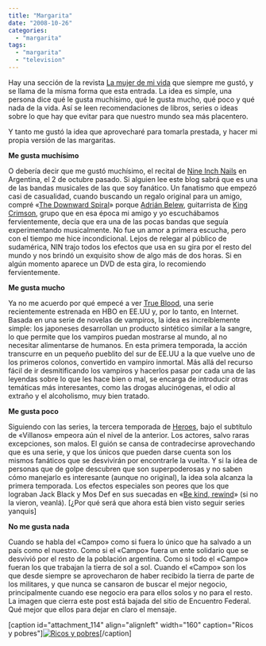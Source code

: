 ```yaml
---
title: "Margarita"
date: "2008-10-26"
categories: 
  - "margarita"
tags: 
  - "margarita"
  - "television"
---
```


Hay una sección de la revista [La mujer de mi vida](http://www.lamujerdemivida.com.ar/index.php "Revista La muker de mi vida") que siempre me gustó, y se llama de la misma forma que esta entrada. La idea es simple, una persona dice qué le gusta muchísimo, qué le gusta mucho, qué poco y qué nada de la vida. Así se leen recomendaciones de libros, series o ideas sobre lo que hay que evitar para que nuestro mundo sea más placentero.

Y tanto me gustó la idea que aprovecharé para tomarla prestada, y hacer mi propia versión de las margaritas.

**Me gusta muchísimo**

O debería decir que me gustó muchísimo, el recital de [Nine Inch Nails](http://www.nin.com "Sitio oficial de nine inch nails") en Argentina, el 2 de octubre pasado. Si alguien lee este blog sabrá que es una de las bandas musicales de las que soy fanático. Un fanatismo que empezó casi de casualidad, cuando buscando un regalo original para un amigo, compré «[The Downward Spiral](http://es.wikipedia.org/wiki/Nine_Inch_Nails#The_Downward_Spiral_.281994.29)» porque [Adrián Belew](http://www.adrianbelew.net/ "Sitio oficial de Adrián Belew"), guitarrista de [King Crimson](http://es.wikipedia.org/wiki/King_Crimson "King Crimson en Wikipedia"), grupo que en esa época mi amigo y yo escuchábamos fervientemente, decía que era una de las pocas bandas que seguía experimentando musicalmente. No fue un amor a primera escucha, pero con el tiempo me hice incondicional. Lejos de relegar al público de sudamérica, NIN trajo todos los efectos que usa en su gira por el resto del mundo y nos brindó un exquisito show de algo más de dos horas. Si en algún momento aparece un DVD de esta gira, lo recomiendo fervientemente.

**Me gusta mucho**

Ya no me acuerdo por qué empecé a ver [True Blood](http://es.wikipedia.org/wiki/True_Blood), una serie recientemente estrenada en HBO en EE.UU y, por lo tanto, en Internet. Basada en una serie de novelas de vampiros, la idea es increíblemente simple: los japoneses desarrollan un producto sintético similar a la sangre, lo que permite que los vampiros puedan mostrarse al mundo, al no necesitar alimentarse de humanos. En esta primera temporada, la acción transcurre en un pequeño pueblito del sur de EE.UU a la que vuelve uno de los primeros colonos, convertido en vampiro inmortal. Más allá del recurso fácil de ir desmitificando los vampiros y hacerlos pasar por cada una de las leyendas sobre lo que les hace bien o mal, se encarga de introducir otras temáticas más interesantes, como las drogas alucinógenas, el odio al extraño y el alcoholismo, muy bien tratado.

**Me gusta poco**

Siguiendo con las series, la tercera temporada de [Heroes](http://www.heroes-spain.com/), bajo el subtítulo de «Villanos» empeora aún el nivel de la anterior. Los actores, salvo raras excepciones, son malos. El guión se cansa de contradecirse aprovechando que es una serie, y que los únicos que pueden darse cuenta son los mismos fanáticos que se desvivirán por encontrarle la vuelta. Y si la idea de personas que de golpe descubren que son superpoderosas y no saben cómo manejarlo es interesante (aunque no original), la idea sola alcanza la primera temporada. Los efectos especiales son peores que los que lograban Jack Black y Mos Def en sus suecadas en «[Be kind, rewind](http://www.imdb.com/title/tt0799934/ "Be kind rewind")» (si no la vieron, veanlá). \[¿Por qué será que ahora está bien visto seguir series yanquis\]

**No me gusta nada**

Cuando se habla del «Campo» como si fuera lo único que ha salvado a un país como el nuestro. Como si el «Campo» fuera un ente solidario que se desvivió por el resto de la población argentina. Como si todo el «Campo» fueran los que trabajan la tierra de sol a sol. Cuando el «Campo» son los que desde siempre se aprovecharon de haber recibido la tierra de parte de los militares, y que nunca se cansaron de buscar el mejor negocio, principalmente cuando ese negocio era para ellos solos y no para el resto. La imagen que cierra este post está bajada del sitio de Encuentro Federal. Qué mejor que ellos para dejar en claro el mensaje.

\[caption id="attachment\_114" align="alignleft" width="160" caption="Ricos y pobres"\][![Ricos y pobres](images/campo.png "Ricos y pobres")](http://unojoenelcielo.com.ar/wp-content/uploads/2008/10/campo.png)\[/caption\]
